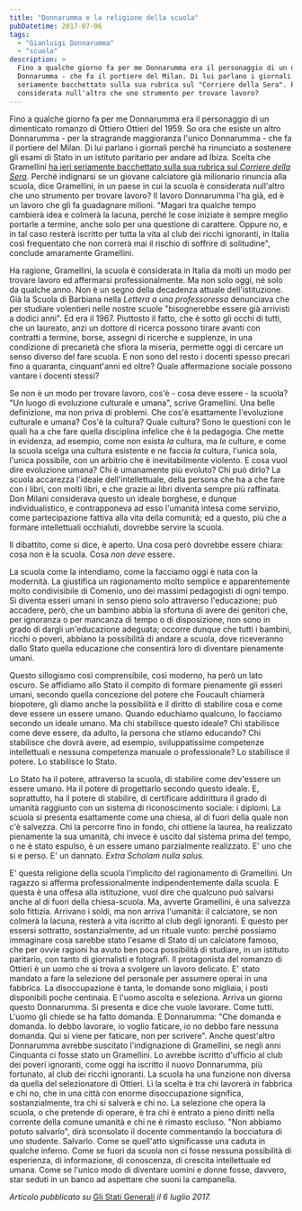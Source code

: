 ```yaml
---
title: "Donnarumma e la religione della scuola"
pubDatetime: 2017-07-06
tags: 
  - "Gianluigi Donnarumma"
  - "scuola"
description: >
  Fino a qualche giorno fa per me Donnarumma era il personaggio di un dimenticato romanzo di Ottiero Ottieri del 1959. So ora che esiste un altro Donnarumma - per la stragrande maggioranza l'unico 
  Donnarumma - che fa il portiere del Milan. Di lui parlano i giornali perché ha rinunciato a sostenere gli esami di Stato in un istituto paritario per andare ad Ibiza. Scelta che Gramellini ha ieri 
  seriamente bacchettato sulla sua rubrica sul "Corriere della Sera". Perché indignarsi se un giovane calciatore già milionario rinuncia alla scuola, dice Gramellini, in un paese in cui la scuola è 
  considerata null'altro che uno strumento per trovare lavoro?
---
```


Fino a qualche giorno fa per me Donnarumma era il personaggio di un dimenticato romanzo di Ottiero Ottieri del 1959. So ora che esiste un altro Donnarumma - per la stragrande maggioranza l'unico Donnarumma - che fa il portiere del Milan. Di lui parlano i giornali perché ha rinunciato a sostenere gli esami di Stato in un istituto paritario per andare ad Ibiza. Scelta che Gramellini [ha ieri seriamente bacchettato sulla sua rubrica sul _Corriere della Sera_](http://www.corriere.it/caffe-gramellini/17_luglio_04/scuola-gigio-8a68c344-60ed-11e7-b845-9e35989ae7e4.shtml). Perché indignarsi se un giovane calciatore già milionario rinuncia alla scuola, dice Gramellini, in un paese in cui la scuola è considerata null'altro che uno strumento per trovare lavoro? Il lavoro Donnarumma l'ha già, ed è un lavoro che gli fa guadagnare milioni. "Magari tra qualche tempo cambierà idea e colmerà la lacuna, perché le cose iniziate è sempre meglio portarle a termine, anche solo per una questione di carattere. Oppure no, e in tal caso resterà iscritto per tutta la vita al club dei ricchi ignoranti, in Italia così frequentato che non correrà mai il rischio di soffrire di solitudine", conclude amaramente Gramellini.  

Ha ragione, Gramellini, la scuola è considerata in Italia da molti un modo per trovare lavoro ed affermarsi professionalmente. Ma non solo oggi, né solo da qualche anno. Non è un segno della decadenza attuale dell'istituzione. Già la Scuola di Barbiana nella _Lettera a una professoressa_ denunciava che per studiare volentieri nelle nostre scuole "bisognerebbe essere già arrivisti a dodici anni". Ed era il 1967. Piuttosto il fatto, che è sotto gli occhi di tutti, che un laureato, anzi un dottore di ricerca possono tirare avanti con contratti a termine, borse, assegni di ricerche e supplenze, in una condizione di precarietà che sfiora la miseria, permette oggi di cercare un senso diverso del fare scuola. E non sono del resto i docenti spesso precari fino a quaranta, cinquant'anni ed oltre? Quale affermazione sociale possono vantare i docenti stessi?

Se non è un modo per trovare lavoro, cos'è - cosa deve essere - la scuola? "Un luogo di evoluzione culturale e umana", scrive Gramellini. Una belle definizione, ma non priva di problemi. Che cos'è esattamente l'evoluzione culturale e umana? Cos'è la cultura? Quale cultura? Sono le questioni con le quali ha a che fare quella disciplina infelice che è la pedagogia. Che mette in evidenza, ad esempio, come non esista _la_ cultura, ma _le_ culture, e come la scuola scelga una cultura esistente e ne faccia _la_ cultura, l'unica sola, l'unica possibile, con un arbitrio che è inevitabilmente violento. E cosa vuol dire evoluzione umana? Chi è umanamente più evoluto? Chi può dirlo? La scuola accarezza l'ideale dell'intellettuale, della persona che ha a che fare con i libri, con molti libri, e che grazie ai libri diventa sempre più raffinata. Don Milani considerava questo un ideale borghese, e dunque individualistico, e contrapponeva ad esso l'umanità intesa come servizio, come partecipazione fattiva alla vita della comunità; ed a questo, più che a formare intellettuali occhialuti, dovrebbe servire la scuola.

Il dibattito, come si dice, è aperto. Una cosa però dovrebbe essere chiara: cosa non è la scuola. Cosa _non deve_ essere.

La scuola come la intendiamo, come la facciamo oggi è nata con la modernità. La giustifica un ragionamento molto semplice e apparentemente molto condivisibile di Comenio, uno dei massimi pedagogisti di ogni tempo. Si diventa esseri umani in senso pieno solo attraverso l'educazione; può accadere, però, che un bambino abbia la sfortuna di avere dei genitori che, per ignoranza o per mancanza di tempo o di disposizione, non sono in grado di dargli un'educazione adeguata; occorre dunque che tutti i bambini, ricchi o poveri, abbiano la possibilità di andare a scuola, dove riceveranno dallo Stato quella educazione che consentirà loro di diventare pienamente umani.

Questo sillogismo così comprensibile, così moderno, ha però un lato oscuro. Se affidiamo allo Stato il compito di formare pienamente gli esseri umani, secondo quella concezione del potere che Foucault chiamerà biopotere, gli diamo anche la possibilità e il diritto di stabilire cosa e come deve essere un essere umano. Quando educhiamo qualcuno, lo facciamo secondo un ideale umano. Ma chi stabilisce questo ideale? Chi stabilisce come deve essere, da adulto, la persona che stiamo educando? Chi stabilisce che dovrà avere, ad esempio, sviluppatissime competenze intellettuali e nessuna competenza manuale o professionale? Lo stabilisce il potere. Lo stabilisce lo Stato.

Lo Stato ha il potere, attraverso la scuola, di stabilire come dev'essere un essere umano. Ha il potere di progettarlo secondo questo ideale. E, soprattutto, ha il potere di stabilire, di certificare addirittura il grado di umanità raggiunto con un sistema di riconoscimento sociale: i diplomi. La scuola si presenta esattamente come una chiesa, al di fuori della quale non c'è salvezza. Chi la percorre fino in fondo, chi ottiene la laurea, ha realizzato pienamente la sua umanità, chi invece è uscito dal sistema prima del tempo, o ne è stato espulso, è un essere umano parzialmente realizzato. E' uno che si e perso. E' un dannato. _Extra Scholam nulla salus._

E' questa religione della scuola l'implicito del ragionamento di Gramellini. Un ragazzo si afferma professionalmente indipendentemente dalla scuola. E questa è una offesa alla istituzione, vuol dire che qualcuno può salvarsi anche al di fuori della chiesa-scuola. Ma, avverte Gramellini, è una salvezza solo fittizia. Arrivano i soldi, ma non arriva l'umanità: il calciatore, se non colmerà la lacuna, resterà a vita iscritto al club degli ignoranti. E questo per essersi sottratto, sostanzialmente, ad un rituale vuoto: perché possiamo immaginare cosa sarebbe stato l'esame di Stato di un calciatore famoso, che per ovvie ragioni ha avuto ben poca possibilità di studiare, in un istituto paritario, con tanto di giornalisti e fotografi. Il protagonista del romanzo di Ottieri è un uomo che si trova a svolgere un lavoro delicato. E' stato mandato a fare la selezione del personale per assumere operai in una fabbrica. La disoccupazione è tanta, le domande sono migliaia, i posti disponibili poche centinaia. E l'uomo ascolta e seleziona. Arriva un giorno questo Donnarumma. Si presenta e dice che vuole lavorare. Come tutti. L'uomo gli chiede se ha fatto domanda. E Donnarumma: "Che domanda e domanda. Io debbo lavorare, io voglio faticare, io no debbo fare nessuna domanda. Qui si viene per faticare, non per scrivere". Anche quest'altro Donnarumma avrebbe suscitato l'indignazione di Gramellini, se negli anni Cinquanta ci fosse stato un Gramellini. Lo avrebbe iscritto d'ufficio al club dei poveri ignoranti, come oggi ha iscritto il nuovo Donnarumma, più fortunato, al club dei ricchi ignoranti. La scuola ha una funzione non diversa da quella del selezionatore di Ottieri. Lì la scelta è tra chi lavorerà in fabbrica e chi no, che in una città con enorme disoccupazione significa, sostanzialmente, tra chi si salverà e chi no. La selezione che opera la scuola, o che pretende di operare, è tra chi è entrato a pieno diritti nella corrente della comune umanità e chi ne è rimasto escluso. "Non abbiamo potuto salvarlo", dirà sconsolato il docente commentando la bocciatura di uno studente. Salvarlo. Come se quell'atto significasse una caduta in qualche inferno. Come se fuori da scuola non ci fosse nessuna possibilità di esperienza, di informazione, di conoscenza, di crescita intellettuale ed umana. Come se l'unico modo di diventare uomini e donne fosse, davvero, star seduti in un banco ad aspettare che suoni la campanella.

  

_Articolo pubblicato su_ [Gli Stati Generali](http://www.glistatigenerali.com/scuola/donnarumma-e-la-religione-della-scuola/) _il 6 luglio 2017._
